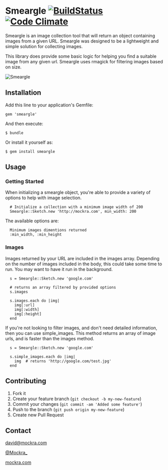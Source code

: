 # Smeargle [![BuildStatus](https://secure.travis-ci.org/mockra/smeargle.png)](http://travis-ci.org/mockra/smeargle) [![Code Climate](https://codeclimate.com/badge.png)](https://codeclimate.com/github/mockra/smeargle)

Smeargle is an image collection tool that will return an object
containing images from a given URL. Smeargle was designed to be
a lightweight and simple solution for collecting images.

This library does provide some basic logic for helping you find
a suitable image from any given url. Smeargle uses rmagick for
filtering images based on size.

![Smeargle](http://www.toplessrobot.com/smeargle.gif)

## Installation

Add this line to your application's Gemfile:

    gem 'smeargle'

And then execute:

    $ bundle

Or install it yourself as:

    $ gem install smeargle

## Usage

### Getting Started

When initializing a smeargle object, you're able to provide a variety of
options to help with image selection.

```
  # Initialize a collection with a minimum image width of 200
  Smeargle::Sketch.new 'http://mockra.com', min_width: 200
```

The available options are:

```
  Minimum images dimentions returned
  :min_width, :min_height
```

### Images

Images returned by your URL are included in the images array. Depending
on the number of images included in the body, this could take some time
to run. You may want to have it run in the background.

```
  s = Smeargle::Sketch.new 'google.com'

  # returns an array filtered by provided options
  s.images

  s.images.each do |img|
    img[:url]
    img[:width]
    img[:height]
  end
```

If you're not looking to filter images, and don't need detailed information,
then you can use simple_images. This method returns an array of image
urls, and is faster than the images method.

```
  s = Smeargle::Sketch.new 'google.com'

  s.simple_images.each do |img|
    img  # returns 'http://google.com/test.jpg'
  end
```

## Contributing

1. Fork it
2. Create your feature branch (`git checkout -b my-new-feature`)
3. Commit your changes (`git commit -am 'Added some feature'`)
4. Push to the branch (`git push origin my-new-feature`)
5. Create new Pull Request

## Contact

[david@mockra.com](mailto:david@mockra.com)

[@Mockra_](http://twitter.com/#!/mockra_)

[mockra.com](http://mockra.com)
